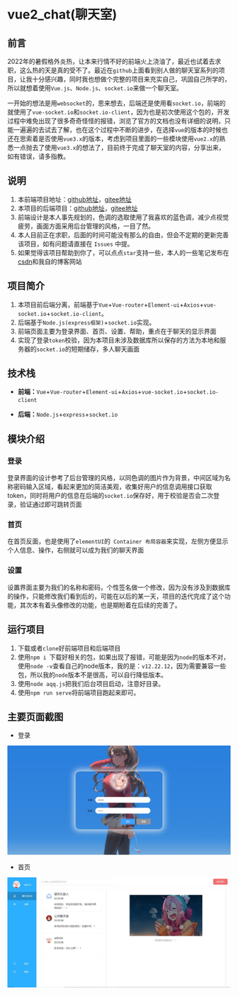 # vue2_chat(聊天室)

## 前言

2022年的暑假格外炎热，让本来行情不好的前端火上浇油了，最近也试着去求职，这么热的天是真的受不了。最近在`github`上面看到别人做的聊天室系列的项目，让我十分感兴趣，同时我也想做个完整的项目来充实自己，巩固自己所学的，所以就想着使用`Vue.js`、`Node.js`、`socket.io`来做一个聊天室。

一开始的想法是用`websocket`的，思来想去，后端还是使用看`socket.io`，前端的就使用了`vue-socket.io`和`socket.io-client`，因为也是初次使用这个包的，开发过程中难免出现了很多奇奇怪怪的报错，浏览了官方的文档也没有详细的说明，只能一遍遍的去试去了解，也在这个过程中不断的进步，在选择`vue`的版本的时候也还在思索着是否使用`vue3.x`的版本，考虑到项目里面的一些模块使用`vue2.x`的熟悉一点抛去了使用`vue3.x`的想法了，目前终于完成了聊天室的内容，分享出来，如有错误，请多指教。

## 说明

1. 本前端项目地址：[github地址](https://github.com/Look-at-another-firework/vue2_chat)，[gitee地址](https://gitee.com/the_betterest/vue2_chat)
2. 本项目的后端项目：[github地址](https://github.com/Look-at-another-firework/vue2_chat_server)，[gitee地址](https://gitee.com/the_betterest/vue2_chat_server)
3. 前端设计是本人事先规划的，色调的选取使用了我喜欢的蓝色调，减少点视觉疲劳，画面方面采用后台管理的风格，一目了然。
4. 本人目前正在求职，后面的时间可能没有那么的自由，但会不定期的更新完善该项目，如有问题请直接在 `Issues` 中提。
5. 如果觉得该项目帮助到你了，可以点点`star`支持一些，本人的一些笔记发布在[csdn](https://blog.csdn.net/The_more_more)和我自的博客网站

## 项目简介

1. 本项目前后端分离，前端基于`Vue`+`Vue-router`+`Element-ui`+`Axios`+`vue-socket.io`+`socket.io-client`。
2. 后端基于`Node.js(express框架)`+`socket.io`实现。
3. 前端页面主要为登录界面、首页、设置、帮助，重点在于聊天的显示界面
4. 实现了登录`token`校验，因为本项目未涉及数据库所以保存的方法为本地和服务器的`socket.io`的短期储存，多人聊天画面

## 技术栈

- **前端：**`Vue`+`Vue-router`+`Element-ui`+`Axios`+`vue-socket.io`+`socket.io-client`

- **后端：**`Node.js`+`express`+`socket.io`

## 模块介绍

### 登录

登录界面的设计参考了后台管理的风格，以同色调的图片作为背景，中间区域为名称密码输入区域，看起来更加的简洁美观，收集好用户的信息调用接口获取token，同时将用户的信息在后端的`socket.io`保存好，用于校验是否会二次登录，验证通过即可跳转页面

### 首页

在首页反面，也是使用了`elementUI`的` Container 布局容器`来实现，左侧方便显示个人信息、操作，右侧就可以成为我们的聊天界面

### 设置

设置界面主要为我们的名称和密码，个性签名做一个修改，因为没有涉及到数据库的操作，只能修改我们看到后的，可能在以后的某一天，项目的迭代完成了这个功能，其次本有着头像修改的功能，也是期盼着在后续的完善了。

## 运行项目

1. 下载或者`clone`好前端项目和后端项目
2. 使用`npm i `下载好相关的包，如果出现了报错，可能是因为`node`的版本不对，使用`node -v`查看自己的node版本，我的是：`v12.22.12`，因为需要兼容一些包，所以我的`node`版本不是很高，可以自行降低版本。
3. 使用`node aqq.js`把我们后台项目启动，注意好目录。
4. 使用`npm run serve`将前端项目跑起来即可。

## 主要页面截图

- 登录

![登录](./public/images/登录.jpg)

- 首页

![首页](./public/images/首页.jpg)